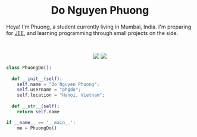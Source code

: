 <h1 align="center">
  <b>Do Nguyen Phuong</b>
</h1>

Heya! I'm Phuong, a student currently living in Mumbai, India. I'm preparing for 
<a href="https://en.wikipedia.org/wiki/Joint_Entrance_Examination">JEE</a>, 
and learning programming through small projects  on the side.

<br>

<p>
<div align="center">
  <img src="https://img.shields.io/badge/flask-v1.1.1-blue">
  <img src="https://img.shields.io/badge/-Python-98b982?style=for-the-badge&logo=python&logoColor=98b982&labelColor=282828">
</div>
</p>

```python
class PhuongDo():
    
  def __init__(self):
    self.name = "Do Nguyen Phuong";
    self.username = "phgdo";
    self.location = "Hanoi, Vietnam";
  
  def __str__(self):
    return self.name

if __name__ == '__main__':
    me = PhuongDo()
```


